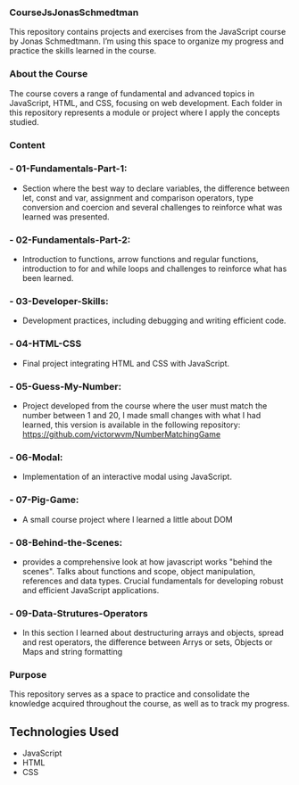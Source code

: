 ### CourseJsJonasSchmedtman

This repository contains projects and exercises from the JavaScript course by Jonas Schmedtmann. I’m using this space to organize my progress and practice the skills learned in the course.

### About the Course
The course covers a range of fundamental and advanced topics in JavaScript, HTML, and CSS, focusing on web development. Each folder in this repository represents a module or project where I apply the concepts studied.

### Content
### - 01-Fundamentals-Part-1:
  - Section where the best way to declare variables, the difference between let, const and var, assignment and comparison operators, type conversion and coercion and several challenges to reinforce what was learned was presented.
### - 02-Fundamentals-Part-2:
  - Introduction to functions, arrow functions and regular functions, introduction to for and while loops and challenges to reinforce what has been learned.
### - 03-Developer-Skills:
  - Development practices, including debugging and writing efficient code.
### - 04-HTML-CSS
  - Final project integrating HTML and CSS with JavaScript.
### - 05-Guess-My-Number:
  - Project developed from the course where the user must match the number between 1 and 20, I made small changes with what I had learned, this version is available in the following repository: https://github.com/victorwvm/NumberMatchingGame
### - 06-Modal:
  - Implementation of an interactive modal using JavaScript.
### - 07-Pig-Game:
  - A small course project where I learned a little about DOM
### - 08-Behind-the-Scenes:
  - provides a comprehensive look at how javascript works "behind the scenes". Talks about functions and scope, object manipulation, references and data types.
Crucial fundamentals for developing robust and efficient JavaScript applications.
### - 09-Data-Strutures-Operators
  - In this section I learned about destructuring arrays and objects, spread and rest operators, the difference between Arrys or sets, Objects or Maps and string formatting

### Purpose
This repository serves as a space to practice and consolidate the knowledge acquired throughout the course, as well as to track my progress.

## Technologies Used
- JavaScript
- HTML
- CSS
